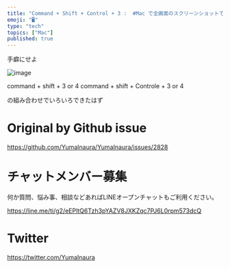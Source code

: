 ```yaml
---
title: "Command + Shift + Control + 3 :  #Mac で全画面のスクリーンショットでキャプチャしてクリックボードにコピ"
emoji: "🖥"
type: "tech"
topics: ["Mac"]
published: true
---
```


手癖にせよ

![image](https://user-images.githubusercontent.com/13635059/70381886-80cd9680-1995-11ea-8593-7878a10bca39.png)

command + shift + 3 or 4
command + shift + Controle + 3 or 4

の組み合わせでいろいろできたはず

# Original by Github issue

https://github.com/YumaInaura/YumaInaura/issues/2828








<!-- Update From Qiita API -->

# チャットメンバー募集


何か質問、悩み事、相談などあればLINEオープンチャットもご利用ください。

https://line.me/ti/g2/eEPltQ6Tzh3pYAZV8JXKZqc7PJ6L0rpm573dcQ





# Twitter


https://twitter.com/YumaInaura


<!-- Update From Qiita API -->


